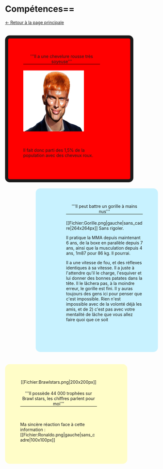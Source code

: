 # Compétences==
[<- Retour à la page principale](https://github.com/MELIAND-Vincent-2326078b/MarkdownVincent/blob/main/README.md)
<div style="border:solid 10px;margin-top:20px;margin-bottom:20px;padding-right: 50px;padding-bottom: 30px;padding-top: 0px;background-color: red;float:left;width:70%;border-radius:15px">
<div style="padding:50px;padding-top:-70px;padding-left:50px;padding-bottom:40px;">
<center style="border-bottom: 1px solid black;margin-bottom: 20px;">'''Il a une chevelure rousse très soyeuse'''</center>
<img src="https://github.com/MELIAND-Vincent-2326078b/MarkdownVincent/blob/main/roux.jpeg" style="width:200px;height:200px;">
<div style="margin-top: 50px">Il fait donc parti des 1,5% de la population avec des cheveux roux.</div>
</div>
</div>
<div style="margin-bottom:20px;padding-left: 50px;padding-bottom: 30px;padding-top: 0px;background-color: #C8F2FF;float:right;width:70%;border-radius:15px">
<div style="padding:50px;padding-top:-70px;padding-left:50px;padding-bottom:40px;">
<center style="border-bottom: 1px solid black;margin-bottom: 20px;">'''Il peut battre un gorille à mains nus'''</center>
[[Fichier:Gorille.png|gauche|sans_cadre|264x264px]]
Sans rigoler.

Il pratique la MMA depuis maintenant 6 ans, de la boxe en parallèle depuis 7 ans, ainsi que la musculation depuis 4 ans, 1m87 pour 86 kg. Il pourrai.

Il a une vitesse de fou, et des réflexes identiques à sa vitesse. Il a juste à l'attendre qu'il le charge, l'esquiver et lui donner des bonnes patates dans la tête. Il le lâchera pas, à la moindre erreur, le gorille est fini. Il y auras toujours des gens ici pour penser que c'est impossible. Rien n'est impossible avec de la volonté déjà les amis, et de 2) c'est pas avec votre mentalité de lâche que vous allez faire quoi que ce soit</div>

</div>
<div style="margin-top:20px;margin-bottom:20px;padding-right: 50px;padding-bottom: 30px;padding-top: 0px;background-color: #FFFDC8;float:left;width:70%;border-radius:15px">
<div style="padding:50px;padding-top:-70px;padding-left:50px;padding-bottom:40px;">
<center style="margin-bottom: 20px;">[[Fichier:Brawlstars.png|200x200px]]</center>
<center style="border-bottom: 1px solid black;margin-bottom: 20px;">'''Il possède 44 000 trophées sur Brawl stars, les chiffres parlent pour moi'''</center>
<div style="margin-top: 50px">Ma sincère réaction face à cette information : [[Fichier:Ronaldo.png|gauche|sans_cadre|100x100px]]
</div>
</div>
</div>
